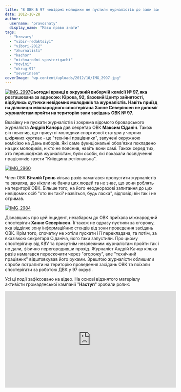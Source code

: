```yaml
---
title: "В ОВК № 97 невідомі молодики не пустили журналістів до зали засідань комісії - ВІДЕО"
date: 2012-10-28
author: 
  username: "pravoznaty"
  display_name: "Маєш право знати"
tags: 
  - "brovary"
  - "vibir-redaktsiyi"
  - "vibori-2012"
  - "zhurnalisti"
  - "kachor"
  - "mizhnarodni-sposterigachi"
  - "novini"
  - "okrug-97"
  - "severinsen"
coverImage: "wp-content/uploads/2012/10/IMG_2997.jpg"
---
```


[![](https://mpz.brovary.org/wp-content/uploads/2012/10/IMG_2997.jpg "IMG_2997")](https://mpz.brovary.org/wp-content/uploads/2012/10/IMG_2997.jpg)**Сьогодні вранці в окружній виборчій комісії № 97, яка розташована за адресою: Кірова, 92, базовий Центр зайнятості, відбулись сутички невідомих молодиків та журналістів. Навіть приїзд на дільницю міжнародного спостерігача Ханне Северінсен не допоміг журналістам пройти на територію зали засідань ОВК № 97.**

Вказівку не пускати журналістів і зокрема відомого броварського журналіста **Андрія Качора** дав секретар ОВК **Максим Сіданіч**. Також він пояснив, що присутні молодики спортивної статури у чорних шкіряних куртках - це "технічні працівники", залучені окружною комісією на День виборів. Які саме фукнціональні обов'язки покладено на цих молодиків, ніхто не пояснив, навіть вони самі. Також серед тих, хто перешкоджав журналістам, були особи, які показали посвідчення працівників газети "Київщина регіональна".

[![](https://mpz.brovary.org/wp-content/uploads/2012/10/IMG_2960.jpg "IMG_2960")](https://mpz.brovary.org/wp-content/uploads/2012/10/IMG_2960.jpg)

Член ОВК **Віталій Грень** кілька разів намагався пропустити журналістів та заявляв, що ніколи не бачив цих людей та не знає, що вони роблять на території ОВК. Більше того, на його неодноразові запитання до цих невідомих осіб "хто ви такі? назвіться, будь ласка", відповіді він так і не отримав.

[![](https://mpz.brovary.org/wp-content/uploads/2012/10/IMG_2984.jpg "IMG_2984")](https://mpz.brovary.org/wp-content/uploads/2012/10/IMG_2984.jpg)

Дізнавшись про цей інцидент, незабаром до ОВК приїхала міжнародний спостерігач **Ханне Северінсен.** Її також не одразу пустили за огорожу, яка відділяє зону інформаційних стендів від зони проведення засідань ОВК. Крім того, спочатку не хотіли пускати і її перекладача, та потім, за вказівкою секретаря Сіданіча, його таки запустили. Про цьому спостерігачу від КВУ та присутнім незалежним журналістам пройти так і не дали, фізично перегородивши прохід. Журналіст Андрій Качор кілька разів намагався перескочити через "огорожу", але "технічний працівник" відштовхував його руками. Зрештою журналісти облишили спроби потрапити на територію проведення засідань ОВК та поїхали спостерігати за роботою ДВК у 97 окрузі.

Усі ці події зафіксовано на відео. На основі відзнятого матеріалу активісти громадянської кампанії "**Наступ**" зробили ролик:

<iframe src="https://www.youtube.com/embed/YUIxXpDZfbU" frameborder="0" width="560" height="315"></iframe>
